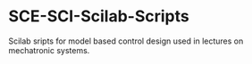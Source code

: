 # SCE-SCI-Scilab-Scripts
Scilab sripts for model based control design used in lectures on mechatronic systems.
